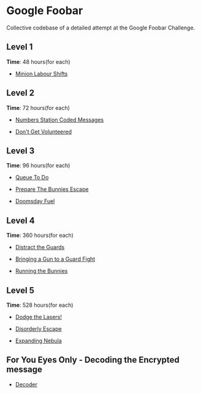 # Google Foobar
Collective codebase of a detailed attempt at the Google Foobar Challenge.

## Level 1
**Time**: 48 hours(for each)

   * [Minion Labour Shifts](https://github.com/leander-dsouza/Google_Foobar_2020/tree/master/Level%201/minion-labor-shifts)

## Level 2
**Time**: 72 hours(for each)

   * [Numbers Station Coded Messages](https://github.com/leander-dsouza/Google_Foobar_2020/tree/master/Level%202/numbers-station-coded-messages)
   
   * [Don't Get Volunteered](https://github.com/leander-dsouza/Google_Foobar_2020/tree/master/Level%202/dont-get-volunteered)

## Level 3
**Time**: 96 hours(for each)

   * [Queue To Do](https://github.com/leander-dsouza/Google_Foobar_2020/tree/master/Level%203/queue-to-do)
   
   * [Prepare The Bunnies Escape](https://github.com/leander-dsouza/Google_Foobar_2020/tree/master/Level%203/prepare-the-bunnies-escape)
   
   * [Doomsday Fuel](https://github.com/leander-dsouza/Google_Foobar_2020/tree/master/Level%203/doomsday-fuel)

## Level 4
**Time**: 360 hours(for each)

   * [Distract the Guards](https://github.com/leander-dsouza/Google_Foobar_2020/tree/master/Level%204/distract-the-guards)
   
   * [Bringing a Gun to a Guard Fight](https://github.com/leander-dsouza/Google_Foobar_2020/tree/master/Level%204/bringing-a-gun-to-a-guard-fight)
   
   * [Running the Bunnies](https://github.com/leander-dsouza/Google_Foobar_2020/tree/master/Level%204/running-with-bunnies)


## Level 5
**Time**: 528 hours(for each)

   * [Dodge the Lasers!](https://github.com/leander-dsouza/Google_Foobar_2020/tree/master/Level%205/dodge-the-lasers)
 
   * [Disorderly Escape](https://github.com/leander-dsouza/Google_Foobar_2020/tree/master/Level%205/disorderly-step)
   
   * [Expanding Nebula](https://github.com/leander-dsouza/Google_Foobar_2020/tree/master/Level%205/expanding-nebula)


## For You Eyes Only - Decoding the Encrypted message

   * [Decoder](https://github.com/leander-dsouza/Google_Foobar_2020/blob/master/For%20Your%20Eyes%20Only/decoder.py)
